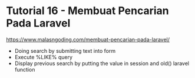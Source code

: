# Tutorial 16 - Membuat Pencarian Pada Laravel
https://www.malasngoding.com/membuat-pencarian-pada-laravel/

 - Doing search by submitting text into form
 - Execute %LIKE% query
 - Display previous search by putting the value in session and old() laravel function
